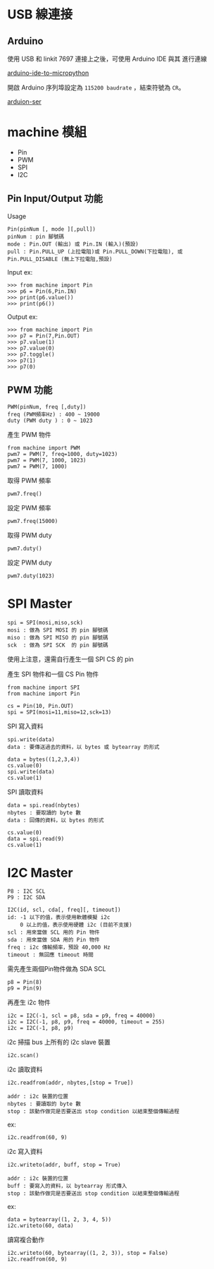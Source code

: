 # USB 線連接

## Arduino 

使用 USB 和 linkit 7697 連接上之後，可使用 Arduino IDE 與其
進行連線

   [arduino-ide-to-micropython](imgs/arduino-micropython-uart.png)

開啟 Arduino 序列埠設定為 `115200 baudrate` ，結束符號為 `CR`。

   [arduion-ser](imgs/arduino-ser-ctrl.png)

# machine 模組

- Pin
- PWM
- SPI
- I2C

## Pin Input/Output 功能

Usage 

    Pin(pinNum [, mode ][,pull])
	pinNum : pin 腳號碼
	mode : Pin.OUT (輸出) 或 Pin.IN (輸入)(預設)
	pull : Pin.PULL_UP (上拉電阻)或 Pin.PULL_DOWN(下拉電阻), 或 Pin.PULL_DISABLE (無上下拉電阻,預設)

Input ex:

    >>> from machine import Pin
	>>> p6 = Pin(6,Pin.IN)
	>>> print(p6.value())
	>>> print(p6())

Output ex:

    >>> from machine import Pin
	>>> p7 = Pin(7,Pin.OUT)
	>>> p7.value(1)
	>>> p7.value(0)
	>>> p7.toggle()
	>>> p7(1)
	>>> p7(0)

## PWM 功能

    PWM(pinNum, freq [,duty])
	freq (PWM頻率Hz) : 400 ~ 19000
	duty (PWM duty ) : 0 ~ 1023

產生 PWM 物件

	from machine import PWM
	pwm7 = PWM(7, freq=1000, duty=1023)
	pwm7 = PWM(7, 1000, 1023)
	pwm7 = PWM(7, 1000)

取得 PWM 頻率

	pwm7.freq()

設定 PWM 頻率

    pwm7.freq(15000)

取得 PWM duty

    pwm7.duty()

設定 PWM duty

	pwm7.duty(1023)

# SPI Master

	spi = SPI(mosi,miso,sck)
	mosi : 做為 SPI MOSI 的 pin 腳號碼
	miso : 做為 SPI MISO 的 pin 腳號碼
	sck  : 做為 SPI SCK  的 pin 腳號碼

使用上注意，還需自行產生一個 SPI CS 的 pin 

產生 SPI 物件和一個 CS Pin 物件

    from machine import SPI
    from machine import Pin

	cs = Pin(10, Pin.OUT)
	spi = SPI(mosi=11,miso=12,sck=13)

SPI 寫入資料

    spi.write(data)
	data : 要傳送過去的資料，以 bytes 或 bytearray 的形式

    data = bytes((1,2,3,4))
	cs.value(0)
    spi.write(data)
	cs.value(1)

SPI 讀取資料
    
	data = spi.read(nbytes)
	nbytes : 要取讀的 byte 數
	data : 回傳的資料，以 bytes 的形式

    cs.value(0)
	data = spi.read(9)
    cs.value(1)

# I2C Master

    P8 : I2C SCL
    P9 : I2C SDA

	I2C(id, scl, cda[, freq][, timeout])
	id: -1 以下的值，表示使用軟體模擬 i2c
	    0 以上的值，表示使用硬體 i2c (目前不支援)
	scl : 用來當做 SCL 用的 Pin 物件
	sda : 用來當做 SDA 用的 Pin 物件
	freq : i2c 傳輸頻率，預設 40,000 Hz
	timeout : 無回應 timeout 時間

需先產生兩個Pin物件做為 SDA SCL

	p8 = Pin(8)
	p9 = Pin(9)

再產生 i2c 物件

    i2c = I2C(-1, scl = p8, sda = p9, freq = 40000)
    i2c = I2C(-1, p8, p9, freq = 40000, timeout = 255)
    i2c = I2C(-1, p8, p9)

i2c 掃描 bus 上所有的 i2c slave 裝置

	i2c.scan()

i2c 讀取資料

	i2c.readfrom(addr, nbytes,[stop = True])

	addr : i2c 裝置的位置
	nbytes : 要讀取的 byte 數
	stop : 該動作做完是否要送出 stop condition 以結束整個傳輸過程

ex: 

	i2c.readfrom(60, 9)

i2c 寫入資料

	i2c.writeto(addr, buff, stop = True)

	addr : i2c 裝置的位置
	buff : 要寫入的資料，以 bytearray 形式傳入
	stop : 該動作做完是否要送出 stop condition 以結束整個傳輸過程

ex:

	data = bytearray((1, 2, 3, 4, 5))
	i2c.writeto(60, data)

讀寫複合動作

	i2c.writeto(60, bytearray((1, 2, 3)), stop = False)
	i2c.readfrom(60, 9)


